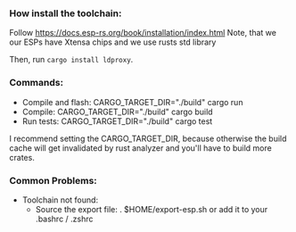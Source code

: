 ### How install the toolchain:
Follow https://docs.esp-rs.org/book/installation/index.html
Note, that we our ESPs have Xtensa chips and we use rusts std library

Then, run `cargo install ldproxy`.

### Commands:
- Compile and flash: CARGO_TARGET_DIR="./build" cargo run  
- Compile: CARGO_TARGET_DIR="./build" cargo build
- Run tests: CARGO_TARGET_DIR="./build" cargo test

I recommend setting the CARGO_TARGET_DIR, because otherwise the build cache will get invalidated by rust analyzer and you'll have to build more crates.


### Common Problems:
- Toolchain not found:
  - Source the export file: . $HOME/export-esp.sh or add it to your .bashrc / .zshrc